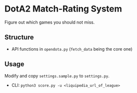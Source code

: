 # DotA2 Match-Rating System

Figure out which games you should not miss.

## Structure
- API functions in `opendota.py` (`fetch_data` being the core one)

## Usage

Modify and copy `settings.sample.py` to `settings.py`.

- CLI: `python3 score.py -u <liquipedia_url_of_league>`

